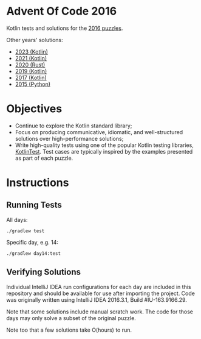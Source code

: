 # Advent Of Code 2016

Kotlin tests and solutions for the [2016 puzzles](http://adventofcode.com/2016).

Other years' solutions:

- [2023 (Kotlin)](https://github.com/stkent/AdventOfCode2023)
- [2021 (Kotlin)](https://github.com/stkent/AdventOfCode2021)
- [2020 (Rust)](https://github.com/stkent/AdventOfCode2020)
- [2019 (Kotlin)](https://github.com/stkent/AdventOfCode2019)
- [2017 (Kotlin)](https://github.com/stkent/AdventOfCode2017)
- [2015 (Python)](https://github.com/stkent/AdventOfCode2015)

# Objectives

- Continue to explore the Kotlin standard library;
- Focus on producing communicative, idiomatic, and well-structured solutions over high-performance solutions;
- Write high-quality tests using one of the popular Kotlin testing libraries, [KotlinTest](https://github.com/kotlintest/kotlintest). Test cases are typically inspired by the examples presented as part of each puzzle.

# Instructions

## Running Tests

All days:

    ./gradlew test

Specific day, e.g. 14:

    ./gradlew day14:test

## Verifying Solutions

Individual IntelliJ IDEA run configurations for each day are included in this repository and should be available for use after importing the project. Code was originally written using IntelliJ IDEA 2016.3.1, Build #IU-163.9166.29.

Note that some solutions include manual scratch work. The code for those days may only solve a subset of the original puzzle.

Note too that a few solutions take O(hours) to run.
